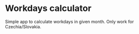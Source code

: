 # Workdays calculator

Simple app to calculate workdays in given month. Only work for Czechia/Slovakia.
